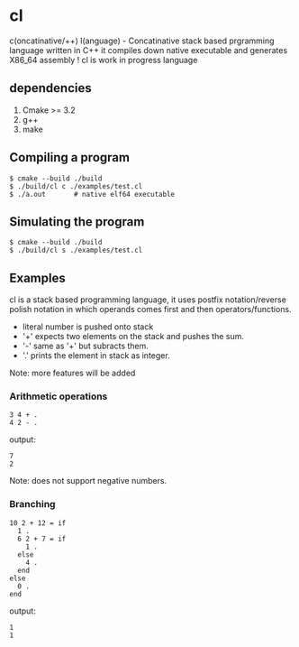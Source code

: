 # cl

c(oncatinative/++) l(anguage) - Concatinative stack based prgramming language written in C++
it compiles down native executable and generates X86_64 assembly
! cl is work in progress language

## dependencies

1. Cmake >= 3.2
1. g++
1. make

## Compiling a program

```console
$ cmake --build ./build
$ ./build/cl c ./examples/test.cl
$ ./a.out       # native elf64 executable
```

## Simulating the program

```console
$ cmake --build ./build
$ ./build/cl s ./examples/test.cl
```

## Examples

cl is a stack based programming language, it uses postfix
notation/reverse polish notation in which operands comes
first and then operators/functions.

-   literal number is pushed onto stack
-   '+' expects two elements on the stack and pushes the sum.
-   '-' same as '+' but subracts them.
-   '.' prints the element in stack as integer.

Note: more features will be added

### Arithmetic operations
```code
3 4 + .
4 2 - .
```
output:
```console
7
2
```
Note: does not support negative numbers.

### Branching
```code
10 2 + 12 = if
  1 .
  6 2 + 7 = if
    1 .
  else
    4 .
  end
else
  0 .
end
```
output:
```console
1
1
```
